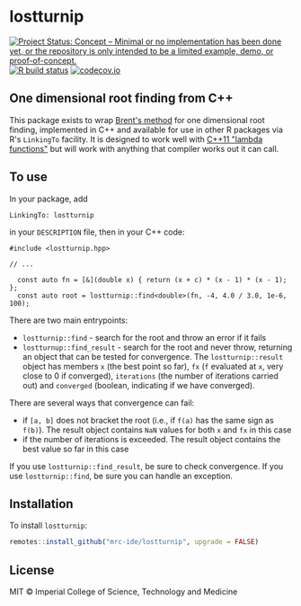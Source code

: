 # lostturnip

<!-- badges: start -->
[![Project Status: Concept – Minimal or no implementation has been done yet, or the repository is only intended to be a limited example, demo, or proof-of-concept.](https://www.repostatus.org/badges/latest/concept.svg)](https://www.repostatus.org/#concept)
[![R build status](https://github.com/mrc-ide/lostturnip/workflows/R-CMD-check/badge.svg)](https://github.com/mrc-ide/lostturnip/actions)
[![codecov.io](https://codecov.io/github/mrc-ide/lostturnip/coverage.svg?branch=main)](https://codecov.io/github/mrc-ide/lostturnip?branch=main)
<!-- badges: end -->

## One dimensional root finding from C++

This package exists to wrap [Brent's method](https://en.wikipedia.org/wiki/Brent%27s_method) for one dimensional root finding, implemented in C++ and available for use in other R packages via R's `LinkingTo` facility. It is designed to work well with [C++11 "lambda functions"](https://learn.microsoft.com/en-us/cpp/cpp/lambda-expressions-in-cpp?view=msvc-170) but will work with anything that compiler works out it can call.

## To use

In your package, add

```
LinkingTo: lostturnip
```

in your `DESCRIPTION` file, then in your C++ code:

```
#include <lostturnip.hpp>

// ...

  const auto fn = [&](double x) { return (x + c) * (x - 1) * (x - 1); };
  const auto root = lostturnip::find<double>(fn, -4, 4.0 / 3.0, 1e-6, 100);
```

There are two main entrypoints:

* `lostturnip::find` - search for the root and throw an error if it fails
* `lostturnup::find_result` - search for the root and never throw, returning an object that can be tested for convergence.  The `lostturnip::result` object has members `x` (the best point so far), `fx` (`f` evaluated at `x`, very close to 0 if converged), `iterations` (the number of iterations carried out) and `converged` (boolean, indicating if we have converged).

There are several ways that convergence can fail:

* if `[a, b]` does not bracket the root (i.e., if `f(a)` has the same sign as `f(b)`). The result object contains `NaN` values for both `x` and `fx` in this case
* if the number of iterations is exceeded. The result object contains the best value so far in this case

If you use `lostturnip::find_result`, be sure to check convergence. If you use `lostturnip::find`, be sure you can handle an exception.

## Installation

To install `lostturnip`:

```r
remotes::install_github("mrc-ide/lostturnip", upgrade = FALSE)
```

## License

MIT © Imperial College of Science, Technology and Medicine
